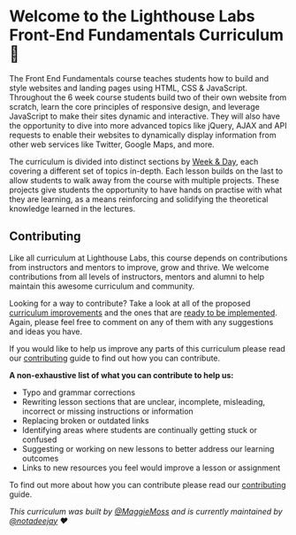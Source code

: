 # Welcome to the Lighthouse Labs Front-End Fundamentals Curriculum 👋

The Front End Fundamentals course teaches students how to build and style websites and landing pages using HTML, CSS & JavaScript. Throughout the 6 week course students build two of their own website from scratch, learn the core principles of responsive design, and leverage JavaScript to make their sites dynamic and interactive. They will also have the opportunity to dive into more advanced topics like jQuery, AJAX and API requests to enable their websites to dynamically display information from other web services like Twitter, Google Maps, and more. 

The curriculum is divided into distinct sections by [Week & Day](https://github.com/lighthouse-labs/web-pt-frontend-curriculum/blob/master/data/Training/10%20-%20Course%20Outline/101__%20Learning%20Outomes__Reading.md), each covering a different set of topics in-depth. Each lesson builds on the last to allow students to walk away from the course with multiple projects. These projects give students the opportunity to have hands on practise with what they are learning, as a means reinforcing and solidifying the theoretical knowledge learned in the lectures.

## Contributing 

Like all curriculum at Lighthouse Labs, this course depends on contributions from instructors and mentors to improve, grow and thrive. We welcome contributions from all levels of instructors, mentors and alumni to help maintain this awesome curriculum and community.

Looking for a way to contribute? Take a look at all of the proposed [curriculum improvements](https://github.com/lighthouse-labs/web-pt-frontend-curriculum/issues) and the ones that are [ready to be implemented](https://github.com/lighthouse-labs/web-pt-frontend-curriculum/issues?q=is%3Aissue+is%3Aopen+label%3Aready-to-implement). Again, please feel free to comment on any of them with any suggestions and ideas you have.

If you would like to help us improve any parts of this curriculum please read our [contributing](https://github.com/lighthouse-labs/web-pt-frontend-curriculum/blob/master/CONTRIBUTING.md) guide to find out how you can contribute.

**A non-exhaustive list of what you can contribute to help us:**
- Typo and grammar corrections
- Rewriting lesson sections that are unclear, incomplete, misleading, incorrect or missing instructions or information
- Replacing broken or outdated links
- Identifying areas where students are continually getting stuck or confused
- Suggesting or working on new lessons to better address our learning outcomes
- Links to new resources you feel would improve a lesson or assignment 

To find out more about how you can contribute please read our [contributing](https://github.com/lighthouse-labs/web-pt-frontend-curriculum/blob/master/CONTRIBUTING.md) guide.


_This curriculum was built by [@MaggieMoss](https://github.com/MaggieMoss) and is currently maintained by [@notadeejay](https://github.com/notadeejay) ❤️_ 